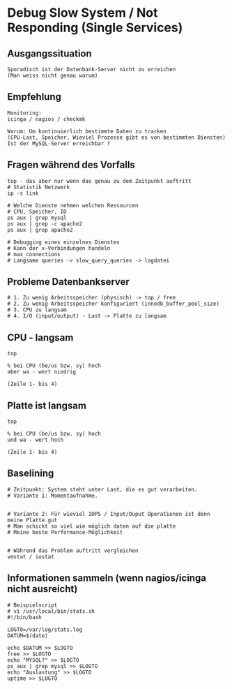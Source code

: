 # Debug Slow System / Not Responding (Single Services) 

## Ausgangssituation

```
Sporadisch ist der Datenbank-Server nicht zu erreichen
(Man weiss nicht genau warum) 
```

## Empfehlung 

```
Monitoring:
icinga / nagios / checkmk 

Warum: Um kontinuierlich bestimmte Daten zu tracken 
(CPU-Last, Speicher, Wieviel Prozesse gibt es von bestimmten Diensten) 
Ist der MySQL-Server erreichbar ? 
```

## Fragen während des Vorfalls 

```
top - das aber nur wenn das genau zu dem Zeitpunkt auftritt 
# Statistik Netzwerk  
ip -s link 

# Welche Dienste nehmen welchen Ressourcen 
# CPU, Speicher, IO 
ps aux | grep mysql
ps aux | grep -c apache2
ps aux | grep apache2 

# Debugging eines einzelnes Dienstes 
# Kann der x-Verbindungen handeln 
# max_connections 
# Langsame queries -> slow_query_queries -> logdatei 
```

## Probleme Datenbankserver 

```
# 1. Zu wenig Arbeitsspeicher (physisch) -> top / free  
# 2. Zu wenig Arbeitsspeicher konfiguriert (innodb_buffer_pool_size)
# 3. CPU zu langsam 
# 4. I/O (input/output) - Last -> Platte zu langsam 
```

## CPU - langsam 

```
top 

% bei CPU (be/us bzw. sy) hoch 
aber wa - wert niedrig 

(Zeile 1- bis 4) 

```

## Platte ist langsam 

```
top 

% bei CPU (be/us bzw. sy) hoch 
und wa - wert hoch  

(Zeile 1- bis 4) 
```


## Baselining 

```
# Zeitpunkt: System steht unter Last, die es gut verarbeiten.
# Variante 1: Momentaufnahme. 


# Variante 2: Für wieviel IOPS / Input/Ouput Operationen ist denn meine Platte gut 
# Man schickt so viel wie möglich daten auf die platte 
# Meine beste Performance-Möglichkeit 


# Während das Problem auftritt vergleichen 
vmstat / iostat 
```

## Informationen sammeln (wenn nagios/icinga nicht ausreicht) 



```
# Beispielscript 
# vi /usr/local/bin/stats.sh 
#!/bin/bash

LOGTO=/var/log/stats.log
DATUM=$(date)

echo $DATUM >> $LOGTO
free >> $LOGTO
echo "MYSQL?" >> $LOGTO
ps aux | grep mysql >> $LOGTO
echo "Auslastung" >> $LOGTO
uptime >> $LOGTO

```


